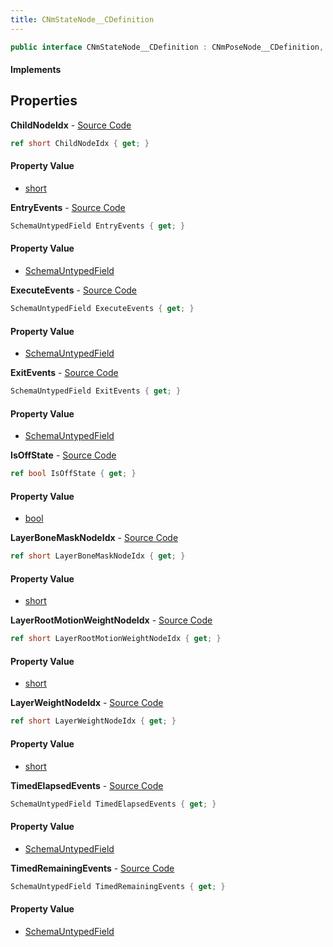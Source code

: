 ```yaml
---
title: CNmStateNode__CDefinition
---
```


```csharp
public interface CNmStateNode__CDefinition : CNmPoseNode__CDefinition, CNmGraphNode__CDefinition, ISchemaClass<CNmGraphNode__CDefinition>, ISchemaClass<CNmPoseNode__CDefinition>, ISchemaClass<CNmStateNode__CDefinition>, ISchemaField, ISchemaClass, INativeHandle
```

#### Implements

## Properties

**ChildNodeIdx** - [Source Code](https://github.com/swiftly-solution/swiftlys2/blob/master/managed/src/SwiftlyS2.Generated/Schemas/Interfaces/CNmStateNode__CDefinition.cs#L16)

```csharp
ref short ChildNodeIdx { get; }
```

#### Property Value

- [short](https://learn.microsoft.com/dotnet/api/system.int16)

**EntryEvents** - [Source Code](https://github.com/swiftly-solution/swiftlys2/blob/master/managed/src/SwiftlyS2.Generated/Schemas/Interfaces/CNmStateNode__CDefinition.cs#L19)

```csharp
SchemaUntypedField EntryEvents { get; }
```

#### Property Value

- [SchemaUntypedField](/docs/api/shared/schemas/schemauntypedfield)

**ExecuteEvents** - [Source Code](https://github.com/swiftly-solution/swiftlys2/blob/master/managed/src/SwiftlyS2.Generated/Schemas/Interfaces/CNmStateNode__CDefinition.cs#L22)

```csharp
SchemaUntypedField ExecuteEvents { get; }
```

#### Property Value

- [SchemaUntypedField](/docs/api/shared/schemas/schemauntypedfield)

**ExitEvents** - [Source Code](https://github.com/swiftly-solution/swiftlys2/blob/master/managed/src/SwiftlyS2.Generated/Schemas/Interfaces/CNmStateNode__CDefinition.cs#L25)

```csharp
SchemaUntypedField ExitEvents { get; }
```

#### Property Value

- [SchemaUntypedField](/docs/api/shared/schemas/schemauntypedfield)

**IsOffState** - [Source Code](https://github.com/swiftly-solution/swiftlys2/blob/master/managed/src/SwiftlyS2.Generated/Schemas/Interfaces/CNmStateNode__CDefinition.cs#L39)

```csharp
ref bool IsOffState { get; }
```

#### Property Value

- [bool](https://learn.microsoft.com/dotnet/api/system.boolean)

**LayerBoneMaskNodeIdx** - [Source Code](https://github.com/swiftly-solution/swiftlys2/blob/master/managed/src/SwiftlyS2.Generated/Schemas/Interfaces/CNmStateNode__CDefinition.cs#L37)

```csharp
ref short LayerBoneMaskNodeIdx { get; }
```

#### Property Value

- [short](https://learn.microsoft.com/dotnet/api/system.int16)

**LayerRootMotionWeightNodeIdx** - [Source Code](https://github.com/swiftly-solution/swiftlys2/blob/master/managed/src/SwiftlyS2.Generated/Schemas/Interfaces/CNmStateNode__CDefinition.cs#L35)

```csharp
ref short LayerRootMotionWeightNodeIdx { get; }
```

#### Property Value

- [short](https://learn.microsoft.com/dotnet/api/system.int16)

**LayerWeightNodeIdx** - [Source Code](https://github.com/swiftly-solution/swiftlys2/blob/master/managed/src/SwiftlyS2.Generated/Schemas/Interfaces/CNmStateNode__CDefinition.cs#L33)

```csharp
ref short LayerWeightNodeIdx { get; }
```

#### Property Value

- [short](https://learn.microsoft.com/dotnet/api/system.int16)

**TimedElapsedEvents** - [Source Code](https://github.com/swiftly-solution/swiftlys2/blob/master/managed/src/SwiftlyS2.Generated/Schemas/Interfaces/CNmStateNode__CDefinition.cs#L31)

```csharp
SchemaUntypedField TimedElapsedEvents { get; }
```

#### Property Value

- [SchemaUntypedField](/docs/api/shared/schemas/schemauntypedfield)

**TimedRemainingEvents** - [Source Code](https://github.com/swiftly-solution/swiftlys2/blob/master/managed/src/SwiftlyS2.Generated/Schemas/Interfaces/CNmStateNode__CDefinition.cs#L28)

```csharp
SchemaUntypedField TimedRemainingEvents { get; }
```

#### Property Value

- [SchemaUntypedField](/docs/api/shared/schemas/schemauntypedfield)

